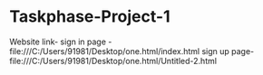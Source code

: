 # Taskphase-Project-1
Website link- sign in page - file:///C:/Users/91981/Desktop/one.html/index.html
              sign up page- file:///C:/Users/91981/Desktop/one.html/Untitled-2.html
